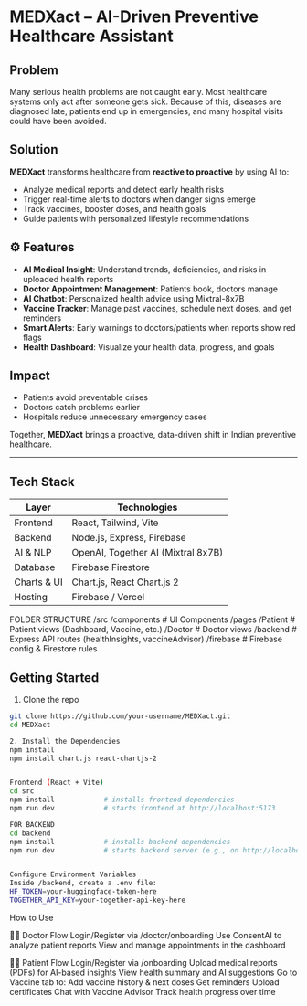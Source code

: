 # MEDXact – AI-Driven Preventive Healthcare Assistant

## Problem
Many serious health problems are not caught early. Most healthcare systems only act after someone gets sick. Because of this, diseases are diagnosed late, patients end up in emergencies, and many hospital visits could have been avoided.

## Solution
**MEDXact** transforms healthcare from **reactive to proactive** by using AI to:

- Analyze medical reports and detect early health risks  
- Trigger real-time alerts to doctors when danger signs emerge  
- Track vaccines, booster doses, and health goals  
- Guide patients with personalized lifestyle recommendations  

## ⚙️ Features

- **AI Medical Insight**: Understand trends, deficiencies, and risks in uploaded health reports  
- **Doctor Appointment Management**: Patients book, doctors manage  
- **AI Chatbot**: Personalized health advice using Mixtral-8x7B  
- **Vaccine Tracker**: Manage past vaccines, schedule next doses, and get reminders  
- **Smart Alerts**: Early warnings to doctors/patients when reports show red flags  
- **Health Dashboard**: Visualize your health data, progress, and goals

##  Impact

- Patients avoid preventable crises  
- Doctors catch problems earlier  
- Hospitals reduce unnecessary emergency cases  

Together, **MEDXact** brings a proactive, data-driven shift in Indian preventive healthcare.

---

## Tech Stack

| Layer          | Technologies                              |
|----------------|--------------------------------------------|
| Frontend       | React, Tailwind, Vite                     |
| Backend        | Node.js, Express, Firebase                |
| AI & NLP       | OpenAI, Together AI (Mixtral 8x7B)        |
| Database       | Firebase Firestore                        |
| Charts & UI    | Chart.js, React Chart.js 2                |
| Hosting        | Firebase / Vercel                         |


FOLDER STRUCTURE
/src
  /components        # UI Components
  /pages
    /Patient         # Patient views (Dashboard, Vaccine, etc.)
    /Doctor          # Doctor views
  /backend           # Express API routes (healthInsights, vaccineAdvisor)
  /firebase          # Firebase config & Firestore rules


## Getting Started

1. Clone the repo  
```bash
git clone https://github.com/your-username/MEDXact.git
cd MEDXact

2. Install the Dependencies
npm install
npm install chart.js react-chartjs-2


Frontend (React + Vite)
cd src
npm install            # installs frontend dependencies
npm run dev            # starts frontend at http://localhost:5173

FOR BACKEND
cd backend
npm install            # installs backend dependencies
npm run dev            # starts backend server (e.g., on http://localhost:5000)


Configure Environment Variables
Inside /backend, create a .env file:
HF_TOKEN=your-huggingface-token-here
TOGETHER_API_KEY=your-together-api-key-here

```
How to Use

👨‍⚕️ Doctor Flow
Login/Register via /doctor/onboarding
Use ConsentAI to analyze patient reports
View and manage appointments in the dashboard

🧑‍💼 Patient Flow
Login/Register via /onboarding
Upload medical reports (PDFs) for AI-based insights
View health summary and AI suggestions
Go to Vaccine tab to:
Add vaccine history & next doses
Get reminders
Upload certificates
Chat with Vaccine Advisor
Track health progress over time


